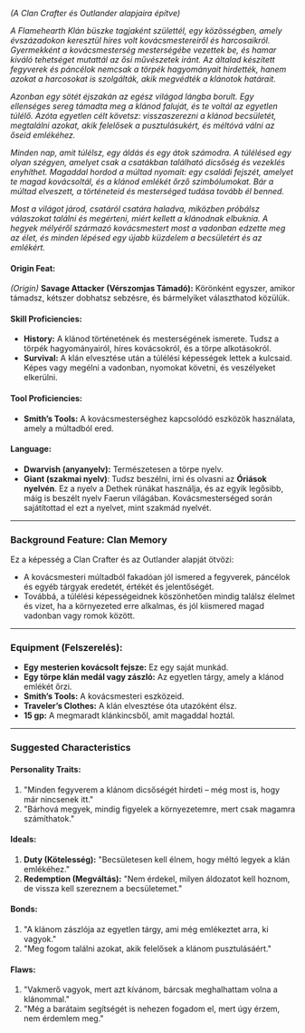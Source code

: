 _(A Clan Crafter és Outlander alapjaira építve)_

*A Flamehearth Klán büszke tagjaként születtél, egy közösségben, amely évszázadokon keresztül híres volt kovácsmestereiről és harcosaikról. Gyermekként a kovácsmesterség mesterségébe vezettek be, és hamar kiváló tehetséget mutattál az ősi művészetek iránt. Az általad készített fegyverek és páncélok nemcsak a törpék hagyományait hirdették, hanem azokat a harcosokat is szolgálták, akik megvédték a klánotok határait.*

*Azonban egy sötét éjszakán az egész világod lángba borult. Egy ellenséges sereg támadta meg a klánod faluját, és te voltál az egyetlen túlélő. Azóta egyetlen célt követsz: visszaszerezni a klánod becsületét, megtalálni azokat, akik felelősek a pusztulásukért, és méltóvá válni az őseid emlékéhez.*

*Minden nap, amit túlélsz, egy áldás és egy átok számodra. A túlélésed egy olyan szégyen, amelyet csak a csatákban található dicsőség és vezeklés enyhíthet. Magaddal hordod a múltad nyomait: egy családi fejszét, amelyet te magad kovácsoltál, és a klánod emlékét őrző szimbólumokat. Bár a múltad elveszett, a történeteid és mesterséged tudása tovább él benned.*

*Most a világot járod, csatáról csatára haladva, miközben próbálsz válaszokat találni és megérteni, miért kellett a klánodnak elbuknia. A hegyek mélyéről származó kovácsmestert most a vadonban edzette meg az élet, és minden lépésed egy újabb küzdelem a becsületért és az emlékért.*

#### **Origin Feat:**
_(Origin)_ **Savage Attacker (Vérszomjas Támadó):** Körönként egyszer, amikor támadsz, kétszer dobhatsz sebzésre, és bármelyiket választhatod közülük.

#### **Skill Proficiencies:**
- **History:** A klánod történetének és mesterségének ismerete. Tudsz a törpék hagyományairól, híres kovácsokról, és a törpe alkotásokról.
- **Survival:** A klán elvesztése után a túlélési képességek lettek a kulcsaid. Képes vagy megélni a vadonban, nyomokat követni, és veszélyeket elkerülni.

#### **Tool Proficiencies:**
- **Smith’s Tools:** A kovácsmesterséghez kapcsolódó eszközök használata, amely a múltadból ered.

#### **Language:**
- **Dwarvish (anyanyelv):** Természetesen a törpe nyelv.
- **Giant (szakmai nyelv)**: Tudsz beszélni, írni és olvasni az **Óriások nyelvén**. Ez a nyelv a Dethek rúnákat használja, és az egyik legősibb, máig is beszélt nyelv Faerun világában. Kovácsmesterséged során sajátítottad el ezt a nyelvet, mint szakmád nyelvét.

---

### **Background Feature: Clan Memory**
Ez a képesség a Clan Crafter és az Outlander alapját ötvözi:
- A kovácsmesteri múltadból fakadóan jól ismered a fegyverek, páncélok és egyéb tárgyak eredetét, értékét és jelentőségét.
- Továbbá, a túlélési képességeidnek köszönhetően mindig találsz élelmet és vizet, ha a környezeted erre alkalmas, és jól kiismered magad vadonban vagy romok között.

---

### **Equipment (Felszerelés):**
- **Egy mesterien kovácsolt fejsze:** Ez egy saját munkád.
- **Egy törpe klán medál vagy zászló:** Az egyetlen tárgy, amely a klánod emlékét őrzi.
- **Smith’s Tools:** A kovácsmesteri eszközeid.
- **Traveler’s Clothes:** A klán elvesztése óta utazóként élsz.
- **15 gp:** A megmaradt klánkincsből, amit magaddal hoztál.

---

### **Suggested Characteristics**
#### **Personality Traits:**
1. "Minden fegyverem a klánom dicsőségét hirdeti – még most is, hogy már nincsenek itt."
2. "Bárhová megyek, mindig figyelek a környezetemre, mert csak magamra számíthatok."

#### **Ideals:**
1. **Duty (Kötelesség):** "Becsületesen kell élnem, hogy méltó legyek a klán emlékéhez."
2. **Redemption (Megváltás):** "Nem érdekel, milyen áldozatot kell hoznom, de vissza kell szereznem a becsületemet."

#### **Bonds:**
1. "A klánom zászlója az egyetlen tárgy, ami még emlékeztet arra, ki vagyok."
2. "Meg fogom találni azokat, akik felelősek a klánom pusztulásáért."

#### **Flaws:**
1. "Vakmerő vagyok, mert azt kívánom, bárcsak meghalhattam volna a klánommal."
2. "Még a barátaim segítségét is nehezen fogadom el, mert úgy érzem, nem érdemlem meg."